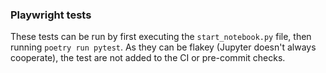 ### Playwright tests

These tests can be run by first executing the ```start_notebook.py``` file, then running ```poetry run pytest```. 
As they can be flakey (Jupyter doesn't always cooperate), the test are not added to the CI or pre-commit checks.